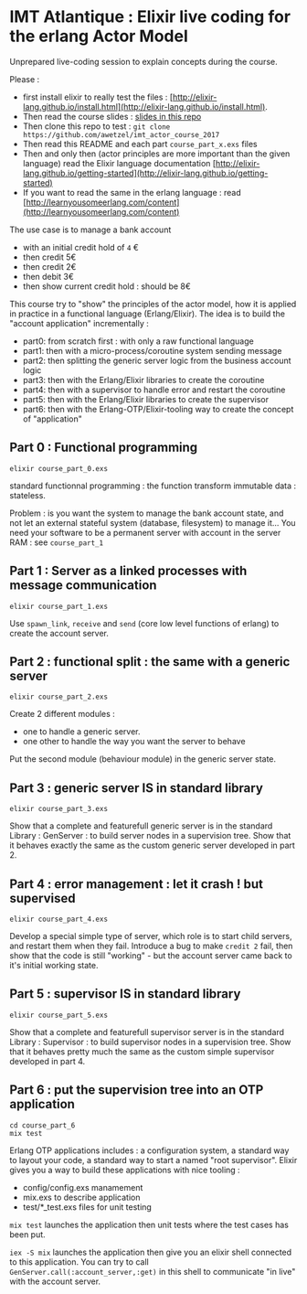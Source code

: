 # IMT Atlantique : Elixir live coding for the erlang Actor Model

Unprepared live-coding session to explain concepts during the course.

Please :
- first install elixir to really test the files :
[http://elixir-lang.github.io/install.html](http://elixir-lang.github.io/install.html).
- Then read the course slides : [slides in this repo](slides.pdf)
- Then clone this repo to test : `git clone https://github.com/awetzel/imt_actor_course_2017`
- Then read this README and each part `course_part_x.exs` files
- Then and only then (actor principles are more important than the given
  language) read the Elixir language documentation
  [http://elixir-lang.github.io/getting-started](http://elixir-lang.github.io/getting-started)
- If you want to read the same in the erlang language : read
  [http://learnyousomeerlang.com/content](http://learnyousomeerlang.com/content)

The use case is to manage a bank account 
- with an initial credit hold of `4` €
- then credit 5€
- then credit 2€
- then debit 3€
- then show current credit hold : should be 8€

This course try to "show" the principles of the actor model, how it is
applied in practice in a functional language (Erlang/Elixir).
The idea is to build the "account application" incrementally :
- part0: from scratch first : with only a raw functional language
- part1: then with a micro-process/coroutine system sending message
- part2: then splitting the generic server logic from the business account logic
- part3: then with the Erlang/Elixir libraries to create the coroutine
- part4: then with a supervisor to handle error and restart the coroutine
- part5: then with the Erlang/Elixir libraries to create the supervisor
- part6: then with the Erlang-OTP/Elixir-tooling way to create the concept of "application" 

## Part 0 : Functional programming

```
elixir course_part_0.exs
```

standard functionnal programming : the function transform immutable
data : stateless.

Problem : is you want the system to manage the bank account state,
and not let an external stateful system (database, filesystem) to
manage it... You need your software to be a permanent server with
account in the server RAM : see `course_part_1`

## Part 1 : Server as a linked processes with message communication

```
elixir course_part_1.exs
```

Use `spawn_link`, `receive` and `send` (core low level functions of erlang)
to create the account server.

## Part 2 : functional split : the same with a generic server

```
elixir course_part_2.exs
```

Create 2 different modules : 
- one to handle a generic server.
- one other to handle the way you want the server to behave

Put the second module (behaviour module) in the generic server state.

## Part 3 : generic server IS in standard library

```
elixir course_part_3.exs
```

Show that a complete and featurefull generic server is in the
standard Library : GenServer : to build server nodes in a supervision
tree.
Show that it behaves exactly the same as the custom generic server
developed in part 2.

## Part 4 : error management : let it crash ! but supervised

```
elixir course_part_4.exs
```

Develop a special simple type of server, which role is to start child
servers, and restart them when they fail.
Introduce a bug to make `credit 2` fail, then show that the code is
still "working" - but the account server came back to it's initial working state.

## Part 5 : supervisor IS in standard library

```
elixir course_part_5.exs
```

Show that a complete and featurefull supervisor server is in the
standard Library : Supervisor : to build supervisor nodes in a supervision
tree.
Show that it behaves pretty much the same as the custom simple
supervisor developed in part 4.

## Part 6 : put the supervision tree into an OTP application

```
cd course_part_6
mix test
```

Erlang OTP applications includes : a configuration system, a standard
way to layout your code, a standard way to start a named "root
supervisor".
Elixir gives you a way to build these applications with nice tooling :

- config/config.exs manamement
- mix.exs to describe application
- test/*_test.exs files for unit testing

`mix test` launches the application then unit tests where the test cases has
been put.

`iex -S mix` launches the application then give you an elixir shell connected
to this application. You can try to call `GenServer.call(:account_server,:get)`
in this shell to communicate "in live" with the account server.
